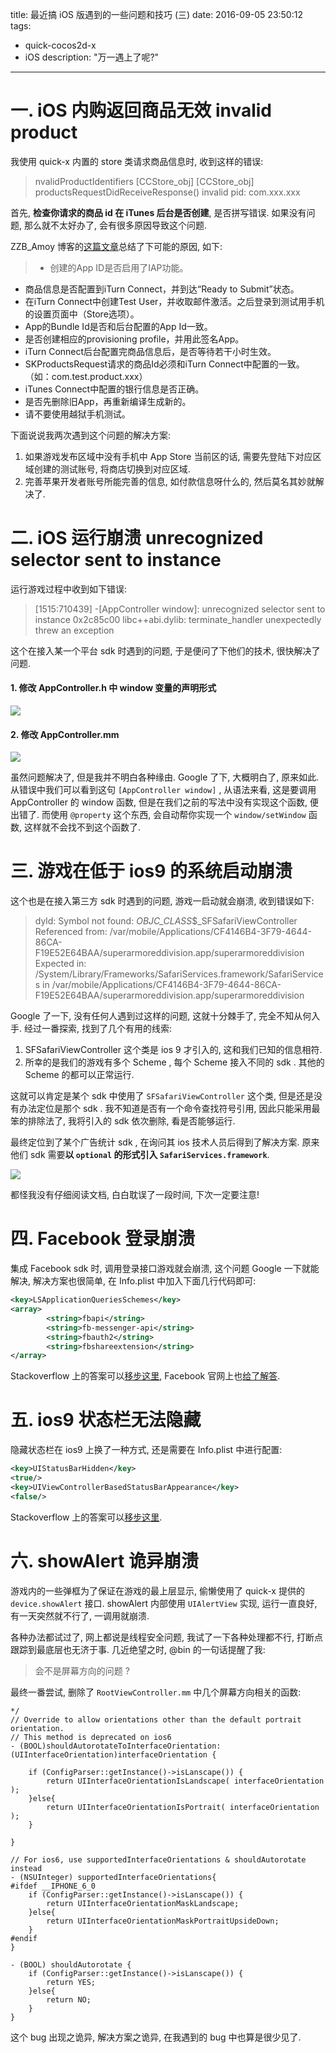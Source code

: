 title: 最近搞 iOS 版遇到的一些问题和技巧 (三)
date: 2016-09-05 23:50:12
tags:
- quick-cocos2d-x
- iOS
description: "万一遇上了呢?"
---


# 一. iOS 内购返回商品无效 invalid product

我使用 quick-x 内置的 store 类请求商品信息时, 收到这样的错误:

> nvalidProductIdentifiers [CCStore_obj] 
[CCStore_obj] productsRequestDidReceiveResponse() invalid pid: com.xxx.xxx

首先, **检查你请求的商品 id 在 iTunes 后台是否创建**, 是否拼写错误. 如果没有问题, 那么就不太好办了, 会有很多原因导致这个问题.

ZZB_Amoy 博客的[这篇文章][1]总结了下可能的原因, 如下:

>+ 创建的App ID是否启用了IAP功能。
+ 商品信息是否配置到iTurn Connect，并到达“Ready to Submit”状态。
+ 在iTurn Connect中创建Test User，并收取邮件激活。之后登录到测试用手机的设置页面中（Store选项）。
+ App的Bundle Id是否和后台配置的App Id一致。
+ 是否创建相应的provisioning profile，并用此签名App。
+ iTurn Connect后台配置完商品信息后，是否等待若干小时生效。
+ SKProductsRequest请求的商品Id必须和iTurn Connect中配置的一致。（如：com.test.product.xxx）
+ iTunes Connect中配置的银行信息是否正确。
+ 是否先删除旧App，再重新编译生成新的。
+ 请不要使用越狱手机测试。

下面说说我两次遇到这个问题的解决方案:

1. 如果游戏发布区域中没有手机中 App Store 当前区的话, 需要先登陆下对应区域创建的测试账号, 将商店切换到对应区域.
2. 完善苹果开发者账号所能完善的信息, 如付款信息呀什么的, 然后莫名其妙就解决了.


# 二. iOS 运行崩溃 unrecognized selector sent to instance

运行游戏过程中收到如下错误:

> [1515:710439] -[AppController window]: unrecognized selector sent to instance 0x2c85c00
libc++abi.dylib: terminate_handler unexpectedly threw an exception

这个在接入某一个平台 sdk 时遇到的问题, 于是便问了下他们的技术, 很快解决了问题. 

#### 1. 修改 AppController.h 中 window 变量的声明形式

![][2]

#### 2. 修改 AppController.mm

![][3]

虽然问题解决了, 但是我并不明白各种缘由. Google 了下, 大概明白了, 原来如此. 从错误中我们可以看到这句 `[AppController window]` , 从语法来看, 这是要调用 AppController 的 window 函数, 但是在我们之前的写法中没有实现这个函数, 便出错了. 而使用 `@property` 这个东西, 会自动帮你实现一个 `window/setWindow` 函数, 这样就不会找不到这个函数了.

# 三. 游戏在低于 ios9 的系统启动崩溃

这个也是在接入第三方 sdk 时遇到的问题, 游戏一启动就会崩溃, 收到错误如下:

> dyld: Symbol not found: _OBJC_CLASS_$_SFSafariViewController
  Referenced from: /var/mobile/Applications/CF4146B4-3F79-4644-86CA-F19E52E64BAA/superarmoreddivision.app/superarmoreddivision
  Expected in: /System/Library/Frameworks/SafariServices.framework/SafariServices
 in /var/mobile/Applications/CF4146B4-3F79-4644-86CA-F19E52E64BAA/superarmoreddivision.app/superarmoreddivision

Google 了一下, 没有任何人遇到过这样的问题, 这就十分棘手了, 完全不知从何入手. 经过一番探索, 找到了几个有用的线索:

1. SFSafariViewController 这个类是 ios 9 才引入的, 这和我们已知的信息相符.
2. 所幸的是我们的游戏有多个 Scheme , 每个 Scheme 接入不同的 sdk . 其他的 Scheme 的都可以正常运行.

这就可以肯定是某个 sdk 中使用了 `SFSafariViewController` 这个类, 但是还是没有办法定位是那个 sdk . 我不知道是否有一个命令查找符号引用, 因此只能采用最笨的排除法了, 我将引入的 sdk 依次删除, 看是否能够运行.

最终定位到了某个广告统计 sdk , 在询问其 ios 技术人员后得到了解决方案. 原来他们 sdk 需要**以 `optional` 的形式引入 `SafariServices.framework`**.

![][4]

都怪我没有仔细阅读文档, 白白耽误了一段时间, 下次一定要注意!

# 四. Facebook 登录崩溃

集成 Facebook sdk 时, 调用登录接口游戏就会崩溃, 这个问题 Google 一下就能解决, 解决方案也很简单, 在 Info.plist 中加入下面几行代码即可:

```xml
<key>LSApplicationQueriesSchemes</key>
<array>
        <string>fbapi</string>
        <string>fb-messenger-api</string>
        <string>fbauth2</string>
        <string>fbshareextension</string>
</array>
```

Stackoverflow 上的答案可以[移步这里][5], Facebook 官网上也[给了解答][6].

# 五. ios9 状态栏无法隐藏

隐藏状态栏在 ios9 上换了一种方式, 还是需要在 Info.plist 中进行配置:

```xml
<key>UIStatusBarHidden</key>
<true/>
<key>UIViewControllerBasedStatusBarAppearance</key>
<false/>
```

Stackoverflow 上的答案可以[移步这里][7].

# 六. showAlert 诡异崩溃

游戏内的一些弹框为了保证在游戏的最上层显示, 偷懒使用了 quick-x 提供的 `device.showAlert` 接口. showAlert 内部使用 `UIAlertView` 实现, 运行一直良好, 有一天突然就不行了, 一调用就崩溃. 

各种办法都试过了, 网上都说是线程安全问题, 我试了一下各种处理都不行, 打断点跟踪到最底层也无济于事. 几近绝望之时, @bin 的一句话提醒了我:

> 会不是屏幕方向的问题 ? 

最终一番尝试, 删除了 `RootViewController.mm` 中几个屏幕方向相关的函数:

```objc
*/
// Override to allow orientations other than the default portrait orientation.
// This method is deprecated on ios6
- (BOOL)shouldAutorotateToInterfaceOrientation:(UIInterfaceOrientation)interfaceOrientation {
    
    if (ConfigParser::getInstance()->isLanscape()) {
        return UIInterfaceOrientationIsLandscape( interfaceOrientation );
    }else{
        return UIInterfaceOrientationIsPortrait( interfaceOrientation );
    }
    
}

// For ios6, use supportedInterfaceOrientations & shouldAutorotate instead
- (NSUInteger) supportedInterfaceOrientations{
#ifdef __IPHONE_6_0
    if (ConfigParser::getInstance()->isLanscape()) {
        return UIInterfaceOrientationMaskLandscape;
    }else{
        return UIInterfaceOrientationMaskPortraitUpsideDown;
    }
#endif
}

- (BOOL) shouldAutorotate {
    if (ConfigParser::getInstance()->isLanscape()) {
        return YES;
    }else{
        return NO;
    }
}
```

这个 bug 出现之诡异, 解决方案之诡异, 在我遇到的 bug 中也算是很少见了.


[1]: http://blog.sina.com.cn/s/blog_a6a46b330101dgju.html
[2]: http://ww2.sinaimg.cn/large/7f870d23gw1f7j62j0mfuj20dw02n3yy.jpg
[3]: http://ww2.sinaimg.cn/large/7f870d23gw1f7j665yyacj207901zq32.jpg
[4]: http://ww1.sinaimg.cn/large/7f870d23gw1f7kanujs5rj20ol018jrf.jpg
[5]: http://stackoverflow.com/a/33489214
[6]: https://developers.facebook.com/docs/ios/ios9
[7]: http://stackoverflow.com/a/32965748

